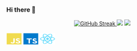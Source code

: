 ### Hi there 👋


<div align="center">
  <a href="https://github.com/lucasrq">
  <a href="https://git.io/streak-stats">
    <img src="https://streak-stats.demolab.com?user=lucasrq&theme=dark&border_radius=4&locale=pt_BR&date_format=M%20j%5B%2C%20Y%5D&card_height=180em" alt="GitHub Streak">
  </a>
  <img height="180em" src="https://github-readme-stats.vercel.app/api?username=lucasrq&show_icons=true&theme=dracula&include_all_commits=true&count_private=true"/>
  <img height="180em"  src="https://github-readme-stats.vercel.app/api/top-langs/?username=lucasrq&layout=compact&langs_count=7&theme=dracula"/>
</div>
<div style="display: inline_block"><br>
  <img align="center" alt="js" height="30" width="40" src="https://raw.githubusercontent.com/devicons/devicon/master/icons/javascript/javascript-plain.svg">
  <img align="center" alt="Ts" height="30" width="40" src="https://raw.githubusercontent.com/devicons/devicon/master/icons/typescript/typescript-plain.svg">
  <img align="center" alt="React" height="30" width="40" src="https://raw.githubusercontent.com/devicons/devicon/master/icons/react/react-original.svg">
</div>

